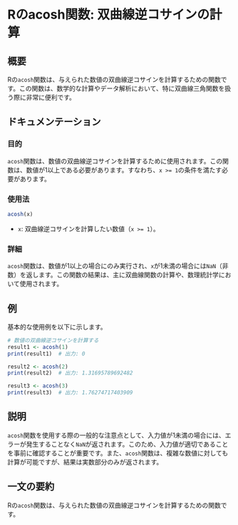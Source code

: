 <!--
Meta Description: # Rのacosh関数: 双曲線逆コサインの計算 ## 概要 Rの`acosh`関数は、与えられた数値の双曲線逆コサインを計算するための関数です。この関数は、数学的な計算やデータ解析において、特に双曲線三角関数を扱う際に非常に便利です。 ## ドキュメンテーション ### 目的 `acosh`関数は...
Meta Keywords: acosh, 関数は, print, 与えられた数値の双曲線逆コサインを計算するための関数です, この関数は
-->

# Rのacosh関数: 双曲線逆コサインの計算

## 概要
Rの`acosh`関数は、与えられた数値の双曲線逆コサインを計算するための関数です。この関数は、数学的な計算やデータ解析において、特に双曲線三角関数を扱う際に非常に便利です。

## ドキュメンテーション
### 目的
`acosh`関数は、数値の双曲線逆コサインを計算するために使用されます。この関数は、数値が1以上である必要があります。すなわち、`x >= 1`の条件を満たす必要があります。

### 使用法
```R
acosh(x)
```
- `x`: 双曲線逆コサインを計算したい数値（`x >= 1`）。

### 詳細
`acosh`関数は、数値が1以上の場合にのみ実行され、`x`が1未満の場合には`NaN`（非数）を返します。この関数の結果は、主に双曲線関数の計算や、数理統計学において使用されます。

## 例
基本的な使用例を以下に示します。

```R
# 数値の双曲線逆コサインを計算する
result1 <- acosh(1)
print(result1)  # 出力: 0

result2 <- acosh(2)
print(result2)  # 出力: 1.31695789692482

result3 <- acosh(3)
print(result3)  # 出力: 1.76274717403909
```

## 説明
`acosh`関数を使用する際の一般的な注意点として、入力値が1未満の場合には、エラーが発生することなく`NaN`が返されます。このため、入力値が適切であることを事前に確認することが重要です。また、`acosh`関数は、複雑な数値に対しても計算が可能ですが、結果は実数部分のみが返されます。

## 一文の要約
Rの`acosh`関数は、与えられた数値の双曲線逆コサインを計算するための関数です。